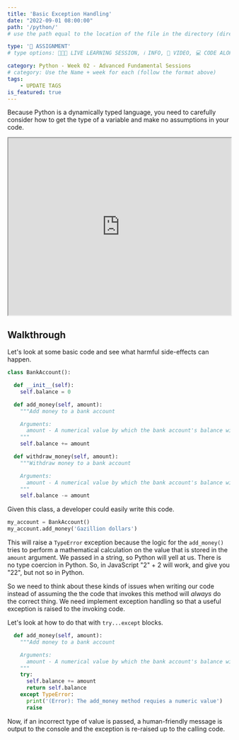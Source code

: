 ```yaml
---
title: 'Basic Exception Handling'
date: "2022-09-01 08:00:00"
path: '/python/'
# use the path equal to the location of the file in the directory (directory structure)

type: '📝 ASSIGNMENT'
# type options: 👩🏽‍🏫 LIVE LEARNING SESSION, ℹ️ INFO, 🎥 VIDEO, 💻 CODE ALONG, 🥼LAB, ↩️ REVIEW/NOTES, 👥 GROUP LEARNING, 👷🏼‍♂️ GROUP PROJECT, 🧠 ASSESSMENT, 📝 ASSIGNMENT

category: Python - Week 02 - Advanced Fundamental Sessions
# category: Use the Name + week for each (follow the format above)
tags:
    - UPDATE TAGS
is_featured: true
---
```

Because Python is a dynamically typed language, you need to carefully consider how to get the type of a variable and make no assumptions in your code.

<iframe src="https://replit.com/@callmedrt/Basic-Exception-Handling-Python?embed=true" width="100%" height="400"></iframe>

## Walkthrough

Let's look at some basic code and see what harmful side-effects can happen.

```python
class BankAccount():

  def __init__(self):
    self.balance = 0

  def add_money(self, amount):
    """Add money to a bank account

    Arguments:
      amount - A numerical value by which the bank account's balance will increase
    """
    self.balance += amount

  def withdraw_money(self, amount):
    """Withdraw money to a bank account

    Arguments:
      amount - A numerical value by which the bank account's balance will decrease
    """
    self.balance -= amount
```

Given this class, a developer could easily write this code.

```python
my_account = BankAccount()
my_account.add_money('Gazillion dollars')
```

This will raise a `TypeError` exception because the logic for the `add_money()` tries to perform a mathematical calculation on the value that is stored in the `amount` argument. We passed in a string, so Python will yell at us.
There is no type coercion in Python. So, in JavaScript "2" + 2 will work, and give you "22", but not so in Python.

So we need to think about these kinds of issues when writing our code instead of assuming the the code that invokes this method will *always* do the correct thing. We need implement exception handling so that a useful exception is raised to the invoking code.

Let's look at how to do that with `try...except` blocks.

```python
  def add_money(self, amount):
    """Add money to a bank account

    Arguments:
      amount - A numerical value by which the bank account's balance will increase
    """
    try:
      self.balance += amount
      return self.balance
    except TypeError:
      print('(Error): The add_money method requies a numeric value')
      raise
```

Now, if an incorrect type of value is passed, a human-friendly message is output to the console and the exception is re-raised up to the calling code.
